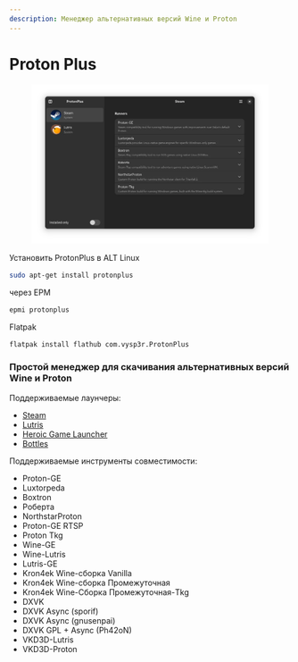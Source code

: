 ```yaml
---
description: Менеджер альтернативных версий Wine и Proton
---
```


# Proton Plus

<figure><img src="../../.gitbook/assets/protonplus_480141_full.png" alt=""><figcaption></figcaption></figure>

Установить ProtonPlus в ALT Linux

```bash
sudo apt-get install protonplus
```

через EPM

```bash
epmi protonplus
```

Flatpak

```bash
flatpak install flathub com.vysp3r.ProtonPlus
```

### Простой менеджер для скачивания альтернативных версий Wine и Proton

Поддерживаемые лаунчеры:

* [Steam](../linuxgaming/steam/)
* [Lutris](../linuxgaming/launcher/lutris.md)
* [Heroic Game Launcher](../linuxgaming/launcher/heroic-games-launcher.md)
* [Bottles](../linuxgaming/launcher/bottles.md)

Поддерживаемые инструменты совместимости:

* Proton-GE
* Luxtorpeda
* Boxtron
* Роберта
* NorthstarProton
* Proton-GE RTSP
* Proton Tkg
* Wine-GE
* Wine-Lutris
* Lutris-GE
* Kron4ek Wine-сборка Vanilla
* Kron4ek Wine-сборка Промежуточная
* Kron4ek Wine-Сборка Промежуточная-Tkg
* DXVK
* DXVK Async (sporif)
* DXVK Async (gnusenpai)
* DXVK GPL + Async (Ph42oN)
* VKD3D-Lutris
* VKD3D-Proton
